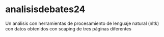 # analisisdebates24
Un análisis con herramientas de procesamiento de lenguaje natural (nltk) con datos obtenidos con scaping de tres páginas diferentes
